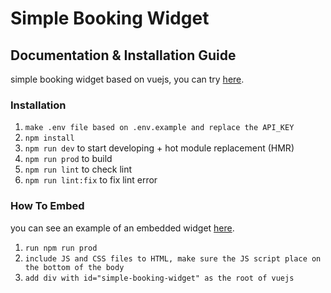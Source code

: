 # Simple Booking Widget

## Documentation & Installation Guide
simple booking widget based on vuejs, you can try [here](https://gustiyoga.github.io/simple-booking-widget/dist).

### Installation
1. `make .env file based on .env.example and replace the API_KEY`
2. `npm install`
3. `npm run dev` to start developing + hot module replacement (HMR)
4. `npm run prod` to build
5. `npm run lint` to check lint
6. `npm run lint:fix` to fix lint error

### How To Embed
you can see an example of an embedded widget [here](https://gustiyoga.github.io/simple-booking-widget/example).
1. `run npm run prod`
2. `include JS and CSS files to HTML, make sure the JS script place on the bottom of the body`
3. `add div with id="simple-booking-widget" as the root of vuejs`